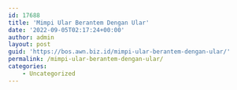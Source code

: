```yaml
---
id: 17688
title: 'Mimpi Ular Berantem Dengan Ular'
date: '2022-09-05T02:17:24+00:00'
author: admin
layout: post
guid: 'https://bos.awn.biz.id/mimpi-ular-berantem-dengan-ular/'
permalink: /mimpi-ular-berantem-dengan-ular/
categories:
    - Uncategorized
---
```


